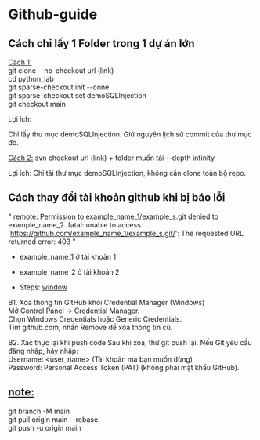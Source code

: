 # Github-guide

## Cách chỉ lấy 1 Folder trong 1 dự án lớn

<ins>Cách 1:</ins></br>
git clone --no-checkout url (link)</br>
cd python_lab</br>
git sparse-checkout init --cone</br>
git sparse-checkout set demoSQLInjection</br>
git checkout main</br>

Lợi ích:

Chỉ lấy thư mục demoSQLInjection.
Giữ nguyên lịch sử commit của thư mục đó.


<ins>Cách 2:</ins>
svn checkout url (link) + folder muốn tải --depth infinity

Lợi ích: Chỉ tải thư mục demoSQLInjection, không cần clone toàn bộ repo.


## Cách thay đổi tài khoản github khi bị báo lỗi 
"
remote: Permission to example_name_1/example_s.git denied to example_name_2.
fatal: unable to access 'https://github.com/example_name_1/example_s.git/': The requested URL returned error: 403
"

+ example_name_1 ở tài khoản 1
+ example_name_2 ở tài khoản 2

+ Steps: <ins>window</ins>

B1. Xóa thông tin GitHub khỏi Credential Manager (Windows)</br>
Mở Control Panel → Credential Manager.</br>
Chọn Windows Credentials hoặc Generic Credentials.</br>
Tìm github.com, nhấn Remove để xóa thông tin cũ.</br>


B2. Xác thực lại khi push code Sau khi xóa, thử git push lại. Nếu Git yêu cầu đăng nhập, hãy nhập:</br>
Username: <user_name> (Tài khoản mà bạn muốn dùng)</br>
Password: Personal Access Token (PAT) (không phải mật khẩu GitHub).


## <ins>note:</ins>
git branch -M main</br>
git pull origin main --rebase</br>
git push -u origin main</br>






